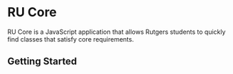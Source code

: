 <h1>RU Core</h1>

RU Core is a JavaScript application that allows Rutgers students to quickly find classes that satisfy core requirements.

## Getting Started
